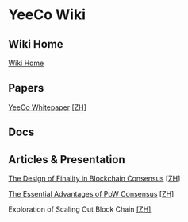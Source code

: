 # YeeCo Wiki

## Wiki Home
[Wiki Home](/yeeco/wiki/wiki)

## Papers
[YeeCo Whitepaper](./papers/YeeCo_Whitepaper_V0.2_en.pdf) [[ZH](./papers/YeeCo_Whitepaper_V0.2.pdf)]

## Docs

## Articles & Presentation

[The Design of Finality in Blockchain Consensus](./articles/design_of_finality_in_blockchain_consensus_en.md) [[ZH](./articles/design_of_finality_in_blockchain_consensus.md)] 

[The Essential Advantages of PoW Consensus](articles/the_essential_advantages_of_pow_consensus_en.md) [[ZH](./articles/the_essential_advantages_of_pow_consensus.md)] 

Exploration of Scaling Out Block Chain [[ZH]](./articles/exploration_of_scaling_out_block_chain.pdf)

 
